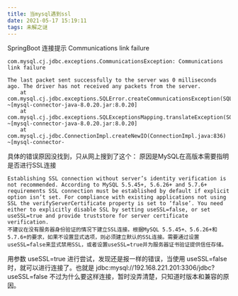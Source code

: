 ```yaml
---
title: 当mysql遇到ssl
date: 2021-05-17 15:19:11
tags: 未解之谜
---
```

SpringBoot 连接提示 Communications link failure
```
com.mysql.cj.jdbc.exceptions.CommunicationsException: Communications link failure

The last packet sent successfully to the server was 0 milliseconds ago. The driver has not received any packets from the server.
	at com.mysql.cj.jdbc.exceptions.SQLError.createCommunicationsException(SQLError.java:174) ~[mysql-connector-java-8.0.20.jar:8.0.20]
	at com.mysql.cj.jdbc.exceptions.SQLExceptionsMapping.translateException(SQLExceptionsMapping.java:64) ~[mysql-connector-java-8.0.20.jar:8.0.20]
	at com.mysql.cj.jdbc.ConnectionImpl.createNewIO(ConnectionImpl.java:836) ~[mysql-connector-
```
具体的错误原因没找到，只从网上搜到了这个：
原因是MySQL在高版本需要指明是否进行SSL连接
````
Establishing SSL connection without server’s identity verification is not recommended. According to MySQL 5.5.45+, 5.6.26+ and 5.7.6+ requirements SSL connection must be established by default if explicit option isn’t set. For compliance with existing applications not using SSL the verifyServerCertificate property is set to ‘false’. You need either to explicitly disable SSL by setting useSSL=false, or set useSSL=true and provide truststore for server certificate verification.
不建议在没有服务器身份验证的情况下建立SSL连接。根据MySQL 5.5.45+、5.6.26+和5.7.6+的要求，如果不设置显式选项，则必须建立默认的SSL连接。需要通过设置useSSL=false来显式禁用SSL，或者设置useSSL=true并为服务器证书验证提供信任存储。
````
用参数 useSSL=true 进行尝试，发现还是报一样的错误，当使用 useSSL=false 时，就可以进行连接了。也就是
jdbc:mysql://192.168.221.201:3306/jdbc?useSSL=false
不过为什么要这样连接，暂时没弄清楚，只知道时版本和兼容的原因。
